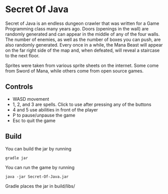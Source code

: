 Secret Of Java
==============

Secret of Java is an endless dungeon crawler that was written for a Game Programming class many years ago. Doors (openings in the wall)
are randomly generated and can appear in the middle of any of the four walls. The number of enemies, as well as the number of boxes you can push,
are also randomly generated. Every once in a while, the Mana Beast will appear on the far right side of the map and, when defeated, will reveal a
staircase to the next floor.

Sprites were taken from various sprite sheets on the internet. Some come from Sword of Mana, while others come from open source games.

Controls
--------
- WASD movement
- 1, 2, and 3 are spells. Click to use after pressing any of the buttons
- 4 and 5 use abilities in front of the player
- P to pause/unpause the game
- Esc to quit the game


Build
-----
You can build the jar by running
```
gradle jar
```

You can run the game by running
```
java -jar Secret-Of-Java.jar
```

Gradle places the jar in build/libs/

